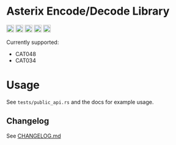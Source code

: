 # Asterix Encode/Decode Library

[<img alt="github" src="https://img.shields.io/badge/github-wcampbell0x2a/asterix-8da0cb?style=for-the-badge&labelColor=555555&logo=github" height="20">](https://github.com/wcampbell0x2a/asterix-rs)
[<img alt="crates.io" src="https://img.shields.io/crates/v/asterix.svg?style=for-the-badge&color=fc8d62&logo=rust" height="20">](https://crates.io/crates/asterix)
[<img alt="docs.rs" src="https://img.shields.io/badge/docs.rs-asterix-66c2a5?style=for-the-badge&labelColor=555555&logo=docs.rs" height="20">](https://docs.rs/asterix)
[<img alt="build status" src="https://img.shields.io/github/actions/workflow/status/wcampbell0x2a/asterix-rs/main.yml?branch=master&style=for-the-badge" height="20">](https://github.com/wcampbell0x2a/asterix-rs/actions?query=branch%3Amaster)
[<img alt="Codecov" src="https://img.shields.io/codecov/c/github/wcampbell0x2a/asterix-rs?style=for-the-badge" height="20">](https://app.codecov.io/gh/wcampbell0x2a/asterix-rs)

Currently supported:
- CAT048
- CAT034

# Usage

See `tests/public_api.rs` and the docs for example usage.

## Changelog

See [CHANGELOG.md](https://github.com/wcampbell0x2a/asterix-rs/blob/master/CHANGELOG.md)
